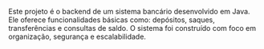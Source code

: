 Este projeto é o backend de um sistema bancário desenvolvido em Java. 
 Ele oferece funcionalidades básicas como:
 depósitos, saques, transferências e consultas de saldo.
O sistema foi construído com foco em organização, segurança e escalabilidade.
